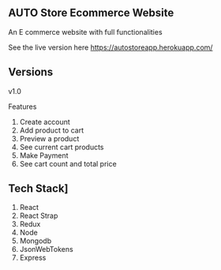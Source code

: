 
## AUTO Store Ecommerce Website

An E commerce website with full functionalities

See the live version here https://autostoreapp.herokuapp.com/

## Versions

v1.0

Features
  1. Create account
  2. Add product to cart
  3. Preview a product
  4. See current cart products
  5. Make Payment
  6. See cart count and total price
  
## Tech Stack]

  1. React
  2. React Strap
  3. Redux
  4. Node
  5. Mongodb
  6. JsonWebTokens
  7. Express
